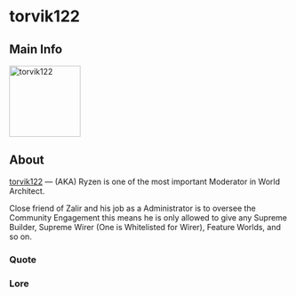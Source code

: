 # torvik122

## Main Info
<img class="" src="https://tr.rbxcdn.com/30DAY-AvatarHeadshot-DB36A9EB2F29027784513FE239D1F4E9-Png/420/420/AvatarHeadshot/Png/noFilter" alt="torvik122" style="width:128px;height:128px;">

## About
[torvik122](https://www.roblox.com/users/4228202305/profile) — (AKA) Ryzen is one of the most important Moderator in World Architect. 

Close friend of Zalir and his job as a Administrator is to oversee the Community Engagement this means he is only allowed to give any Supreme Builder, Supreme Wirer (One is Whitelisted for Wirer), Feature Worlds, and so on.

### Quote
<!-- Add a quote here -->

### Lore
<!-- Add lore here -->
